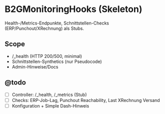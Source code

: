 # B2GMonitoringHooks (Skeleton)
Health-/Metrics-Endpunkte, Schnittstellen-Checks (ERP/Punchout/XRechnung) als Stubs.

## Scope
- /_health (HTTP 200/500, minimal)
- Schnittstellen-Synthetics (nur Pseudocode)
- Admin-Hinweise/Docs

## @todo
- [ ] Controller: /_health, /_metrics (Stub)
- [ ] Checks: ERP-Job-Lag, Punchout Reachability, Last XRechnung Versand
- [ ] Konfiguration + Simple Dash-Hinweis
